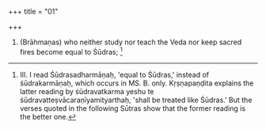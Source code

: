 +++
title = "01"

+++
1. (Brāhmaṇas) who neither study nor teach the Veda nor keep sacred fires become equal to Śūdras; [^1] 


[^1]:  III. I read Śūdrasadharmāṇaḥ, 'equal to Śūdras,' instead of śūdrakarmāṇaḥ, which occurs in MS. B. only. Kṛṣṇapaṇḍita explains the latter reading by śūdravatkarma yeshu te śūdravatteṣvācaraṇīyamityarthaḥ, 'shall be treated like Śūdras.' But the verses quoted in the following Sūtras show that the former reading is the better one.
